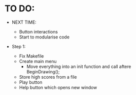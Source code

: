 # TO DO:
- NEXT TIME: 
    - Button interactions
    - Start to modularise code

- Step 1:
    - Fix Makefile
    - Create main menu
        - Move everything into an init function and call aftere BeginDrawing();
    - Store high scores from a file
    - Play button
    - Help button which opens new window
